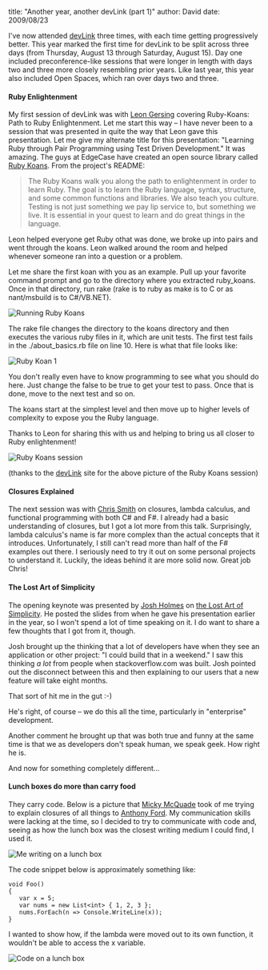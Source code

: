 
title: "Another year, another devLink (part 1)"
author: David
date: 2009/08/23

I've now attended [devLink](http://devlink.net) three times, with each time getting progressively better. This year marked the first time for devLink to be split across three days (from Thursday, August 13 through Saturday, August 15). Day one included preconference-like sessions that were longer in length with days two and three more closely resembling prior years. Like last year, this year also included Open Spaces, which ran over days two and three.

#### Ruby Enlightenment

My first session of devLink was with [Leon Gersing](http://fallenrogue.com/) covering Ruby-Koans: Path to Ruby Enlightenment. Let me start this way – I have never been to a session that was presented in quite the way that Leon gave this presentation. Let me give my alternate title for this presentation: "Learning Ruby through Pair Programming using Test Driven Development." It was amazing. The guys at EdgeCase have created an open source library called [Ruby Koans](http://github.com/edgecase/ruby_koans/tree/master). From the project's README: 

> The Ruby Koans walk you along the path to enlightenment in order to learn Ruby. The goal is to learn the Ruby language, syntax, structure, and some common functions and libraries. We also teach you culture. Testing is not just something we pay lip service to, but something we live. It is essential in your quest to learn and do great things in the language.

Leon helped everyone get Ruby othat was done, we broke up into pairs and went through the koans. Leon walked around the room and helped whenever someone ran into a question or a problem. 

Let me share the first koan with you as an example. Pull up your favorite command prompt and go to the directory where you extracted ruby_koans. Once in that directory, run rake (rake is to ruby as make is to C or as nant/msbuild is to C#/VB.NET). 

![Running Ruby Koans](http://www.mohundro.com/blog/content/binary/WindowsLiveWriter/AnotheryearanotherdevLinkpart1_94E1/image_8.png)

The rake file changes the directory to the koans directory and then executes the various ruby files in it, which are unit tests. The first test fails in the ./about_basics.rb file on line 10. Here is what that file looks like: 

![Ruby Koan 1](http://www.mohundro.com/blog/content/binary/WindowsLiveWriter/AnotheryearanotherdevLinkpart1_94E1/image4.png)

You don't really even have to know programming to see what you should do here. Just change the false to be true to get your test to pass. Once that is done, move to the next test and so on. 

The koans start at the simplest level and then move up to higher levels of complexity to expose you the Ruby language. 

Thanks to Leon for sharing this with us and helping to bring us all closer to Ruby enlightenment! 

![Ruby Koans session](http://www.mohundro.com/blog/content/binary/WindowsLiveWriter/AnotheryearanotherdevLinkpart1_94E1/image_7.png)

(thanks to the [devLink](http://devlink.net) site for the above picture of the Ruby Koans session)

#### Closures Explained

The next session was with [Chris Smith](http://blogs.msdn.com/chrsmith/) on closures, lambda calculus, and functional programming with both C# and F#. I already had a basic understanding of closures, but I got a lot more from this talk. Surprisingly, lambda calculus's name is far more complex than the actual concepts that it introduces. Unfortunately, I still can't read more than half of the F# examples out there. I seriously need to try it out on some personal projects to understand it. Luckily, the ideas behind it are more solid now. Great job Chris!

#### The Lost Art of Simplicity

The opening keynote was presented by [Josh Holmes](http://www.joshholmes.com/blog/) on [the Lost Art of Simplicity](http://www.joshholmes.com/blog/2009/04/29/TheLostArtOfSimplicity.aspx). He posted the slides from when he gave his presentation earlier in the year, so I won't spend a lot of time speaking on it. I do want to share a few thoughts that I got from it, though.

Josh brought up the thinking that a lot of developers have when they see an application or other project: "I could build that in a weekend." I saw this thinking *a lot* from people when stackoverflow.com was built. Josh pointed out the disconnect between this and then explaining to our users that a new feature will take eight months.

That sort of hit me in the gut :-)

He's right, of course – we do this all the time, particularly in "enterprise" development. 

Another comment he brought up that was both true and funny at the same time is that we as developers don't speak human, we speak geek. How right he is. 

And now for something completely different... 

#### Lunch boxes do more than carry food

They carry code. Below is a picture that [Micky McQuade](http://twitter.com/mmcquade) took of me trying to explain closures of all things to [Anthony Ford](http://twitter.com/anthonyford). My communication skills were lacking at the time, so I decided to try to communicate with code and, seeing as how the lunch box was the closest writing medium I could find, I used it. 

![Me writing on a lunch box](http://www.mohundro.com/blog/content/binary/WindowsLiveWriter/AnotheryearanotherdevLinkpart1_94E1/photo_3.jpg)

The code snippet below is approximately something like:

    void Foo()
    {
       var x = 5;
       var nums = new List<int> { 1, 2, 3 };
       nums.ForEach(n => Console.WriteLine(x));
    }

I wanted to show how, if the lambda were moved out to its own function, it wouldn't be able to access the x variable. 

![Code on a lunch box](http://www.mohundro.com/blog/content/binary/WindowsLiveWriter/AnotheryearanotherdevLinkpart1_94E1/photo2.jpg)
